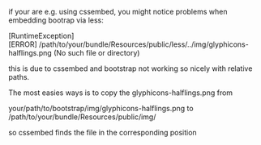 
if your are e.g. using cssembed, you might notice problems when embedding bootrap via less:

[RuntimeException]                                                                                                                                   
  [ERROR] /path/to/your/bundle/Resources/public/less/../img/glyphicons-halflings.png (No such file or directory)  


this is due to cssembed and bootstrap not working so nicely with relative paths.

The most easies ways is to copy the glyphicons-halflings.png from

your/path/to/bootstrap/img/glyphicons-halflings.png to /path/to/your/bundle/Resources/public/img/

so cssembed finds the file in the corresponding position
